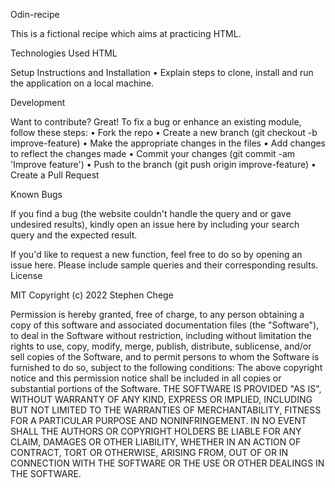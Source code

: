 Odin-recipe

This is a fictional recipe which aims at practicing HTML.

Technologies Used
HTML

Setup Instructions and Installation
•	Explain steps to clone, install and run the application on a local machine.

Development

Want to contribute? Great!
To fix a bug or enhance an existing module, follow these steps:
•	Fork the repo
•	Create a new branch (git checkout -b improve-feature)
•	Make the appropriate changes in the files
•	Add changes to reflect the changes made
•	Commit your changes (git commit -am 'Improve feature')
•	Push to the branch (git push origin improve-feature)
•	Create a Pull Request

Known Bugs

If you find a bug (the website couldn't handle the query and or gave undesired results), kindly open an issue here by including your search query and the expected result.

If you'd like to request a new function, feel free to do so by opening an issue here. Please include sample queries and their corresponding results.
License

MIT Copyright (c) 2022 Stephen Chege

Permission is hereby granted, free of charge, to any person obtaining a copy of this software and associated documentation files (the "Software"), to deal in the Software without restriction, including without limitation the rights to use, copy, modify, merge, publish, distribute, sublicense, and/or sell copies of the Software, and to permit persons to whom the Software is furnished to do so, subject to the following conditions:
The above copyright notice and this permission notice shall be included in all copies or substantial portions of the Software.
THE SOFTWARE IS PROVIDED "AS IS", WITHOUT WARRANTY OF ANY KIND, EXPRESS OR IMPLIED, INCLUDING BUT NOT LIMITED TO THE WARRANTIES OF MERCHANTABILITY, FITNESS FOR A PARTICULAR PURPOSE AND NONINFRINGEMENT. IN NO EVENT SHALL THE AUTHORS OR COPYRIGHT HOLDERS BE LIABLE FOR ANY CLAIM, DAMAGES OR OTHER LIABILITY, WHETHER IN AN ACTION OF CONTRACT, TORT OR OTHERWISE, ARISING FROM, OUT OF OR IN CONNECTION WITH THE SOFTWARE OR THE USE OR OTHER DEALINGS IN THE SOFTWARE.
